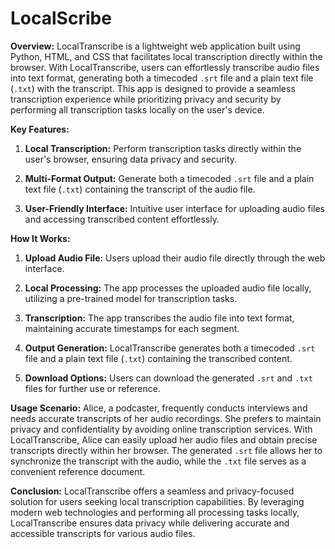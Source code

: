 # LocalScribe

**Overview:**
LocalTranscribe is a lightweight web application built using Python, HTML, and CSS that facilitates local transcription directly within the browser. With LocalTranscribe, users can effortlessly transcribe audio files into text format, generating both a timecoded `.srt` file and a plain text file (`.txt`) with the transcript. This app is designed to provide a seamless transcription experience while prioritizing privacy and security by performing all transcription tasks locally on the user's device.

**Key Features:**
1. **Local Transcription:** Perform transcription tasks directly within the user's browser, ensuring data privacy and security.
  
2. **Multi-Format Output:** Generate both a timecoded `.srt` file and a plain text file (`.txt`) containing the transcript of the audio file.
  
3. **User-Friendly Interface:** Intuitive user interface for uploading audio files and accessing transcribed content effortlessly.

**How It Works:**
1. **Upload Audio File:** Users upload their audio file directly through the web interface.
  
2. **Local Processing:** The app processes the uploaded audio file locally, utilizing a pre-trained model for transcription tasks.
  
3. **Transcription:** The app transcribes the audio file into text format, maintaining accurate timestamps for each segment.
  
4. **Output Generation:** LocalTranscribe generates both a timecoded `.srt` file and a plain text file (`.txt`) containing the transcribed content.
  
5. **Download Options:** Users can download the generated `.srt` and `.txt` files for further use or reference.

**Usage Scenario:**
Alice, a podcaster, frequently conducts interviews and needs accurate transcripts of her audio recordings. She prefers to maintain privacy and confidentiality by avoiding online transcription services. With LocalTranscribe, Alice can easily upload her audio files and obtain precise transcripts directly within her browser. The generated `.srt` file allows her to synchronize the transcript with the audio, while the `.txt` file serves as a convenient reference document.

**Conclusion:**
LocalTranscribe offers a seamless and privacy-focused solution for users seeking local transcription capabilities. By leveraging modern web technologies and performing all processing tasks locally, LocalTranscribe ensures data privacy while delivering accurate and accessible transcripts for various audio files.
